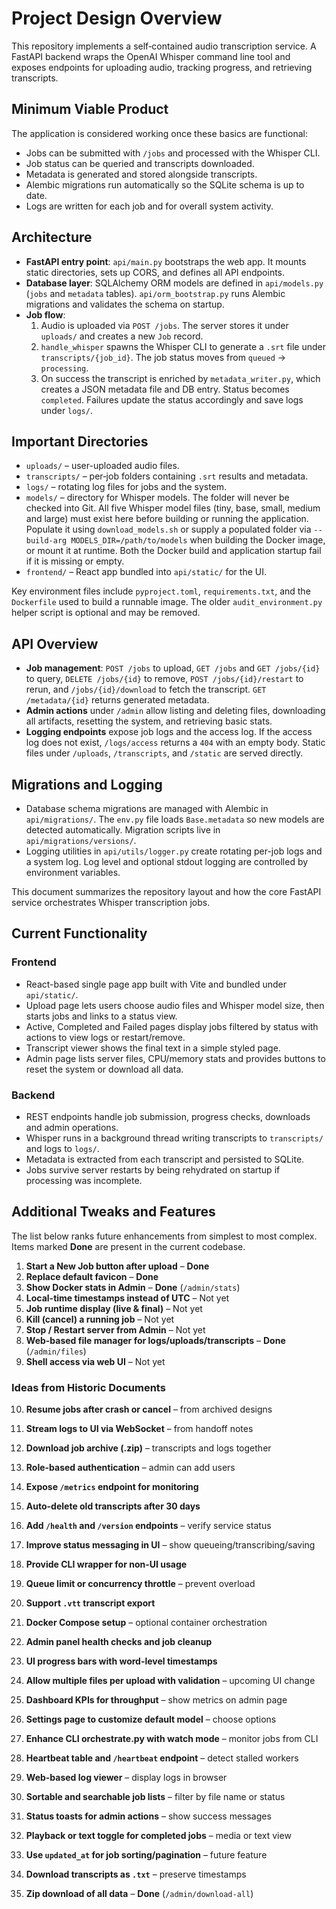 # Project Design Overview

This repository implements a self‑contained audio transcription service. A FastAPI backend wraps the OpenAI Whisper command line tool and exposes endpoints for uploading audio, tracking progress, and retrieving transcripts.

## Minimum Viable Product
The application is considered working once these basics are functional:
- Jobs can be submitted with `/jobs` and processed with the Whisper CLI.
- Job status can be queried and transcripts downloaded.
- Metadata is generated and stored alongside transcripts.
- Alembic migrations run automatically so the SQLite schema is up to date.
- Logs are written for each job and for overall system activity.

## Architecture
- **FastAPI entry point**: `api/main.py` bootstraps the web app. It mounts static directories, sets up CORS, and defines all API endpoints.
- **Database layer**: SQLAlchemy ORM models are defined in `api/models.py` (`jobs` and `metadata` tables). `api/orm_bootstrap.py` runs Alembic migrations and validates the schema on startup.
- **Job flow**:
  1. Audio is uploaded via `POST /jobs`. The server stores it under `uploads/` and creates a new `Job` record.
  2. `handle_whisper` spawns the Whisper CLI to generate a `.srt` file under `transcripts/{job_id}`. The job status moves from `queued` → `processing`.
  3. On success the transcript is enriched by `metadata_writer.py`, which creates a JSON metadata file and DB entry. Status becomes `completed`. Failures update the status accordingly and save logs under `logs/`.

## Important Directories
- `uploads/` – user-uploaded audio files.
- `transcripts/` – per‑job folders containing `.srt` results and metadata.
- `logs/` – rotating log files for jobs and the system.
- `models/` – directory for Whisper models. The folder will never be checked into Git. All five Whisper model files (tiny, base, small, medium and large) must exist here before building or running the application. Populate it using `download_models.sh` or supply a populated folder via `--build-arg MODELS_DIR=/path/to/models` when building the Docker image, or mount it at runtime. Both the Docker build and application startup fail if it is missing or empty.
- `frontend/` – React app bundled into `api/static/` for the UI.

Key environment files include `pyproject.toml`, `requirements.txt`, and the `Dockerfile` used to build a runnable image. The older `audit_environment.py` helper script is optional and may be removed.

## API Overview
- **Job management**: `POST /jobs` to upload, `GET /jobs` and `GET /jobs/{id}` to query, `DELETE /jobs/{id}` to remove, `POST /jobs/{id}/restart` to rerun, and `/jobs/{id}/download` to fetch the transcript. `GET /metadata/{id}` returns generated metadata.
- **Admin actions** under `/admin` allow listing and deleting files, downloading all artifacts, resetting the system, and retrieving basic stats.
- **Logging endpoints** expose job logs and the access log. If the access log does not exist, `/logs/access` returns a `404` with an empty body. Static files under `/uploads`, `/transcripts`, and `/static` are served directly.

## Migrations and Logging
- Database schema migrations are managed with Alembic in `api/migrations/`. The `env.py` file loads `Base.metadata` so new models are detected automatically. Migration scripts live in `api/migrations/versions/`.
- Logging utilities in `api/utils/logger.py` create rotating per-job logs and a system log. Log level and optional stdout logging are controlled by environment variables.

This document summarizes the repository layout and how the core FastAPI service orchestrates Whisper transcription jobs.

## Current Functionality

### Frontend
- React-based single page app built with Vite and bundled under `api/static/`.
- Upload page lets users choose audio files and Whisper model size, then starts jobs and links to a status view.
- Active, Completed and Failed pages display jobs filtered by status with actions to view logs or restart/remove.
- Transcript viewer shows the final text in a simple styled page.
- Admin page lists server files, CPU/memory stats and provides buttons to reset the system or download all data.

### Backend
- REST endpoints handle job submission, progress checks, downloads and admin operations.
- Whisper runs in a background thread writing transcripts to `transcripts/` and logs to `logs/`.
- Metadata is extracted from each transcript and persisted to SQLite.
- Jobs survive server restarts by being rehydrated on startup if processing was incomplete.
## Additional Tweaks and Features

The list below ranks future enhancements from simplest to most complex. Items marked **Done** are present in the current codebase.

1. **Start a New Job button after upload** – **Done**
2. **Replace default favicon** – **Done**
3. **Show Docker stats in Admin** – **Done** (`/admin/stats`)
4. **Local-time timestamps instead of UTC** – Not yet
5. **Job runtime display (live & final)** – Not yet
6. **Kill (cancel) a running job** – Not yet
7. **Stop / Restart server from Admin** – Not yet
8. **Web-based file manager for logs/uploads/transcripts** – **Done** (`/admin/files`)
9. **Shell access via web UI** – Not yet

### Ideas from Historic Documents

10. **Resume jobs after crash or cancel** – from archived designs
11. **Stream logs to UI via WebSocket** – from handoff notes
12. **Download job archive (.zip)** – transcripts and logs together
13. **Role-based authentication** – admin can add users
14. **Expose `/metrics` endpoint for monitoring**
15. **Auto-delete old transcripts after 30 days**
16. **Add `/health` and `/version` endpoints** – verify service status
17. **Improve status messaging in UI** – show queueing/transcribing/saving
18. **Provide CLI wrapper for non-UI usage**
19. **Queue limit or concurrency throttle** – prevent overload
20. **Support `.vtt` transcript export**
21. **Docker Compose setup** – optional container orchestration
22. **Admin panel health checks and job cleanup**
23. **UI progress bars with word-level timestamps**


24. **Allow multiple files per upload with validation** – upcoming UI change
25. **Dashboard KPIs for throughput** – show metrics on admin page
26. **Settings page to customize default model** – choose options
27. **Enhance CLI orchestrate.py with watch mode** – monitor jobs from CLI
28. **Heartbeat table and `/heartbeat` endpoint** – detect stalled workers
29. **Web-based log viewer** – display logs in browser
30. **Sortable and searchable job lists** – filter by file name or status
31. **Status toasts for admin actions** – show success messages
32. **Playback or text toggle for completed jobs** – media or text view
33. **Use `updated_at` for job sorting/pagination** – future feature
34. **Download transcripts as `.txt`** – preserve timestamps
35. **Zip download of all data** – **Done** (`/admin/download-all`)
